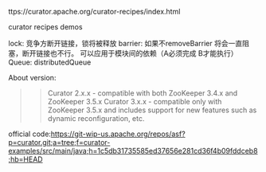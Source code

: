 ttps://curator.apache.org/curator-recipes/index.html

curator recipes demos

lock:
竞争方断开链接，锁将被释放
barrier:
如果不removeBarrier 将会一直阻塞，断开链接也不行。
可以应用于模块间的依赖（A必须完成 B才能执行）
Queue:
distributedQueue

About version:
>>Curator 2.x.x - compatible with both ZooKeeper 3.4.x and ZooKeeper 3.5.x
  Curator 3.x.x - compatible only with ZooKeeper 3.5.x and includes support for new features
  such as dynamic reconfiguration, etc. 

official code:https://git-wip-us.apache.org/repos/asf?p=curator.git;a=tree;f=curator-examples/src/main/java;h=1c5db31735585ed37656e281cd36f4b09fddceb8;hb=HEAD
